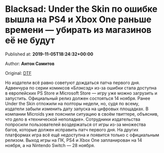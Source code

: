 
# Blacksad: Under the Skin по ошибке вышла на PS4 и Xbox One раньше времени — убирать из магазинов её не будут

Published at: **2019-11-05T18:24:32+00:00**

Author: **Антон Самитов**

Original: [DTF](https://dtf.ru/games/79756-blacksad-under-the-skin-po-oshibke-vyshla-na-ps4-i-xbox-one-ranshe-vremeni-ubirat-iz-magazinov-ee-ne-budut)

Но издатели всё равно советуют дождаться патча первого дня.
Адвенчура по серии комиксов «Блэксэд» из-за ошибки стала доступна в европейских PS Store и Microsoft Store — игру уже можно загрузить и запустить.
Официальный релиз должен состояться 14 ноября. Ранее Under the Skin отложили на полторы недели, но, судя по всему, издатели забыли изменить дату запуска на цифровых площадках.
В компании Microids уже пояснили ситуацию в своём твиттере, объяснив, что дело в «технической неполадке». Сотрудники издательства попросили пользователей воздержаться от игры из-за множества багов, которые должен исправить патч первого дня.
На других платформах игра всё ещё недоступна и появится только с официальным релизом. Выход игры на ПК, PS4 и Xbox One запланирован на 14 ноября, а на Nintendo Switch — 28 ноября.
